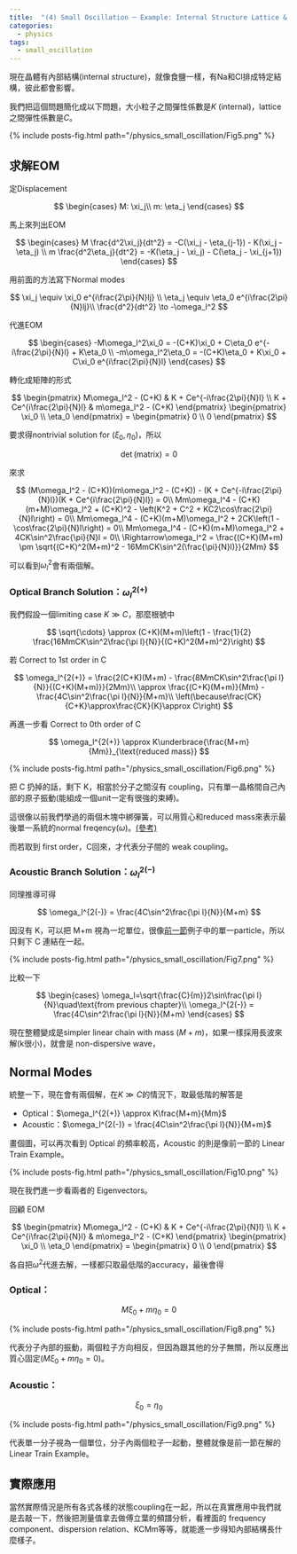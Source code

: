 ```yaml
---
title:  "(4) Small Oscillation ─ Example: Internal Structure Lattice & Linear Train"
categories:
  - physics
tags:
  - small_oscillation
---
```


現在晶體有內部結構(internal structure)，就像食鹽一樣，有Na和Cl排成特定結構，彼此都會影響。


我們把這個問題簡化成以下問題，大小粒子之間彈性係數是$K$ (internal)，lattice之間彈性係數是$C$。

{% include posts-fig.html path="/physics_small_oscillation/Fig5.png" %}

## 求解EOM


定Displacement

$$
\begin{cases}
M: \xi_j\\
m: \eta_j
\end{cases}
$$

馬上來列出EOM

$$
\begin{cases}
M \frac{d^2\xi_j}{dt^2} = -C(\xi_j - \eta_{j-1}) - K(\xi_j - \eta_j) \\
m \frac{d^2\eta_j}{dt^2} = -K(\eta_j - \xi_j) - C(\eta_j - \xi_{j+1})
\end{cases}
$$


用前面的方法寫下Normal modes

$$
\xi_j \equiv \xi_0 e^{i\frac{2\pi}{N}lj} \\
\eta_j \equiv \eta_0 e^{i\frac{2\pi}{N}lj}\\
\frac{d^2}{dt^2} \to -\omega_l^2
$$


代進EOM

$$
\begin{cases}
-M\omega_l^2\xi_0 = -(C+K)\xi_0 + C\eta_0 e^{-i\frac{2\pi}{N}l} + K\eta_0 \\
-m\omega_l^2\eta_0 = -(C+K)\eta_0 + K\xi_0 + C\xi_0 e^{i\frac{2\pi}{N}l}
\end{cases}
$$


轉化成矩陣的形式

$$
\begin{pmatrix}
M\omega_l^2 - (C+K) & K + Ce^{-i\frac{2\pi}{N}l} \\
K + Ce^{i\frac{2\pi}{N}l} & m\omega_l^2 - (C+K)
\end{pmatrix} \begin{pmatrix}
\xi_0 \\ \eta_0
\end{pmatrix} = \begin{pmatrix}
0 \\ 0
\end{pmatrix}
$$


要求得nontrivial solution for $(\xi_0, \eta_0)$，所以

$$
\det(\text{matrix})=0
$$


來求

$$
(M\omega_l^2 - (C+K))(m\omega_l^2 - (C+K)) - (K + Ce^{-i\frac{2\pi}{N}l})(K + Ce^{i\frac{2\pi}{N}l}) = 0\\
Mm\omega_l^4 - (C+K)(m+M)\omega_l^2 + (C+K)^2 - \left(K^2 + C^2 + KC2\cos\frac{2\pi}{N}l\right) = 0\\
Mm\omega_l^4 - (C+K)(m+M)\omega_l^2 + 2CK\left(1 - \cos\frac{2\pi}{N}l\right) = 0\\
Mm\omega_l^4 - (C+K)(m+M)\omega_l^2 + 4CK\sin^2\frac{\pi}{N}l = 0\\
\Rightarrow\omega_l^2 = \frac{(C+K)(M+m) \pm \sqrt{(C+K)^2(M+m)^2 - 16MmCK\sin^2(\frac{\pi}{N}l)}}{2Mm}
$$


可以看到$\omega_l^2$會有兩個解。


### Optical Branch Solution：$\omega_l^{2(+)}$

我們假設一個limiting case $K \gg C$，那麼根號中

$$
\sqrt{\cdots} \approx (C+K)(M+m)\left(1 - \frac{1}{2} \frac{16MmCK\sin^2\frac{\pi l}{N}}{(C+K)^2(M+m)^2}\right)
$$

若 Correct to 1st order in C

$$
\omega_l^{2(+)} = \frac{2(C+K)(M+m) - \frac{8MmCK\sin^2\frac{\pi l}{N}}{(C+K)(M+m)}}{2Mm}\\
\approx \frac{(C+K)(M+m)}{Mm} - \frac{4C\sin^2\frac{\pi l}{N}}{M+m}\\
\left(\because\frac{CK}{C+K}\approx\frac{CK}{K}\approx C\right)
$$

再進一步看 Correct to 0th order of C

$$
\omega_l^{2(+)}  \approx K\underbrace{\frac{M+m}{Mm}}_{\text{reduced mass}}
$$

{% include posts-fig.html path="/physics_small_oscillation/Fig6.png" %}

把 C 扔掉的話，剩下 K，相當於分子之間沒有 coupling，只有單一晶格間自己內部的原子振動(能組成一個unit一定有很強的束縛)。


這很像以前我們學過的兩個木塊中綁彈簧，可以用質心和reduced mass來表示最後單一系統的normal freqency($\omega$)。[(參考)](https://hackmd.io/@yizhewang/SyN30IX1w)


而若取到 first order，C回來，才代表分子間的 weak coupling。



### Acoustic Branch Solution：$\omega_l^{2(-)}$

同理推導可得

$$
\omega_l^{2(-)} = \frac{4C\sin^2\frac{\pi l}{N}}{M+m}
$$

因沒有 K，可以把 M+m 視為一坨單位，很像[前一節](small-oscillation-0-003)例子中的單一particle，所以只剩下 C 連結在一起。

{% include posts-fig.html path="/physics_small_oscillation/Fig7.png" %}

比較一下


$$
\begin{cases}
\omega_l=\sqrt{\frac{C}{m}}2\sin\frac{\pi l}{N}\quad\text{from previous chapter}\\
\omega_l^{2(-)} = \frac{4C\sin^2\frac{\pi l}{N}}{M+m}
\end{cases}
$$

現在整體變成是simpler linear chain with mass $(M+m)$，如果一樣採用長波來解(k很小)，就會是 non-dispersive wave，


## Normal Modes

統整一下，現在會有兩個解，在$K\gg C$的情況下，取最低階的解答是

- Optical：$\omega_l^{2(+)}  \approx K\frac{M+m}{Mm}$
- Acoustic：$\omega_l^{2(-)} = \frac{4C\sin^2\frac{\pi l}{N}}{M+m}$

畫個圖，可以再次看到 Optical 的頻率較高，Acoustic 的則是像前一節的 Linear Train Example。

{% include posts-fig.html path="/physics_small_oscillation/Fig10.png" %}


現在我們進一步看兩者的 Eigenvectors。


回顧 EOM

$$
\begin{pmatrix}
M\omega_l^2 - (C+K) & K + Ce^{-i\frac{2\pi}{N}l} \\
K + Ce^{i\frac{2\pi}{N}l} & m\omega_l^2 - (C+K)
\end{pmatrix} \begin{pmatrix}
\xi_0 \\ \eta_0
\end{pmatrix} = \begin{pmatrix}
0 \\ 0
\end{pmatrix}
$$

各自把$\omega^2$代進去解，一樣都只取最低階的accuracy，最後會得

### Optical：

$$
M\xi_0 + m\eta_0 = 0
$$

{% include posts-fig.html path="/physics_small_oscillation/Fig8.png" %}


代表分子內部的振動，兩個粒子方向相反，但因為跟其他的分子無關，所以反應出質心固定($M\xi_0 + m\eta_0=0$)。


### Acoustic：

$$
\xi_0 = \eta_0
$$

{% include posts-fig.html path="/physics_small_oscillation/Fig9.png" %}


代表單一分子視為一個單位，分子內兩個粒子一起動，整體就像是前一節在解的 Linear Train Example。


## 實際應用


當然實際情況是所有各式各樣的狀態coupling在一起，所以在真實應用中我們就是去敲一下，然後把測量值拿去做傅立葉的頻譜分析，看裡面的 frequency component、dispersion relation、KCMm等等，就能進一步得知內部結構長什麼樣子。

